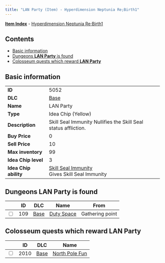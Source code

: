```yaml
---
title: "LAN Party (Item) - Hyperdimension Neptunia Re;Birth1"
---
```


[**Item Index**](/neptunia/rb1/item/index.html) - [Hyperdimension Neptunia Re;Birth1](/neptunia/rb1)

## Contents

- [Basic information](#basic-information)
- [Dungeons **LAN Party** is found](#dungeons-lan-party-is-found)
- [Colosseum quests which reward **LAN Party**](#colosseum-quests-which-reward-lan-party)

## Basic information

|   |   |
| -- | -- |
| **ID** | 5052 |
| **DLC** | [Base](/neptunia/rb1/dlc/1-base.html) |
| **Name** | LAN Party |
| **Type** | Idea Chip (Yellow) |
| **Description** | Skill Seal Immunity Nullifies the Skill Seal status affliction. |
| **Buy Price** | 0 |
| **Sell Price** | 10 |
| **Max inventory** | 99 |
| **Idea Chip level** | 3 |
| **Idea Chip ability** | [Skill Seal Immunity](/neptunia/rb1/avatar/1-9551-skill-seal-immunity.html)<br />Gives Skill Seal Immunity |


## Dungeons **LAN Party** is found

|    | ID | DLC | Name | From |
| -- | -- | --- | ---- | ---- |
| <input type="checkbox" id="rb1-dungeon-1-109" class="trackbox" /> | 109 | [Base](/neptunia/rb1/dlc/1-base.html) | [Duty Space](/neptunia/rb1/dungeon/1-109-duty-space.html) | Gathering point |


## Colosseum quests which reward **LAN Party**

|    | ID | DLC | Name |
| -- | -- | --- | ---- |
| <input type="checkbox" id="rb1-colosseum-1-2010" class="trackbox" /> | 2010 | [Base](/neptunia/rb1/dlc/1-base.html) | [North Pole Fun](/neptunia/rb1/colosseum/1-2010-north-pole-fun.html) |
